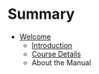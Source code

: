 # Summary

* [Welcome](README.md)
   * [Introduction](introduction.md)
   * [Course Details](course_details.md)
   * About the Manual

